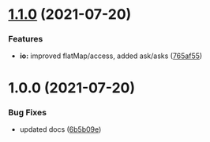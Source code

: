 # [1.1.0](https://github.com/patrickap/nomad-ts/compare/v1.0.0...v1.1.0) (2021-07-20)


### Features

* **io:** improved flatMap/access, added ask/asks ([765af55](https://github.com/patrickap/nomad-ts/commit/765af558e231623b8ccd22ff7c6c5ed9717aa72c))

# 1.0.0 (2021-07-20)


### Bug Fixes

* updated docs ([6b5b09e](https://github.com/patrickap/nomad-ts/commit/6b5b09e548123159ab4ce74305e5350f17e6a0a8))
